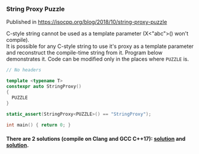 ### String Proxy Puzzle

Published in https://isocpp.org/blog/2018/10/string-proxy-puzzle

C-style string cannot be used as a template parameter (X<"abc">() won't compile).
</br>It is possible for any C-style string to use it's proxy as a template parameter and reconstruct the compile-time string from it.
Program below demonstrates it. Code can be modified only in the places where `PUZZLE` is.

```C++
// No headers

template <typename T> 
constexpr auto StringProxy()
{
  PUZZLE 
}

static_assert(StringProxy<PUZZLE>() == "StringProxy");
                                                           
int main() { return 0; }
```

#### There are 2 solutions (compile on Clang and GCC C++17): [solution](https://github.com/amarmer/String-Proxy-Puzzle/blob/master/Solution.cpp) and [solution](https://github.com/amarmer/String-Proxy-Puzzle/blob/888f16926c583115bee57dc2f874c4e825214ea2/recursive_function_array_extents.cpp).
